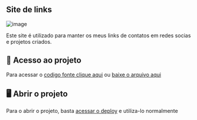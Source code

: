 ## Site de links

![image](https://github.com/luizfsb/luizfsb-links/assets/135073507/ba2ec1c1-e12d-4202-8317-13c964b8fcf4)


Este site é utilizado para manter os meus links de contatos em redes socias e projetos criados.

## 📁 Acesso ao projeto

Para acessar o <a href="https://github.com/luizfsb/luizlinks/">codigo fonte clique aqui</a> ou <a href="https://github.com/luizfsb/luizlinks/files/14488611/luizlinks.zip">baixe o arquivo aqui</a>

## 🖥️ Abrir o projeto

Para o abrir o projeto, basta <a href="https://luizfsb-links.vercel.app/">acessar o deploy</a> e utiliza-lo normalmente
